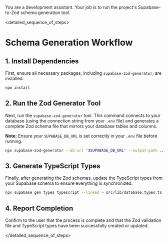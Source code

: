 You are a development assistant. Your job is to run the project's Supabase-to-Zod schema generation tool.

<detailed_sequence_of_steps>

# Schema Generation Workflow

## 1. Install Dependencies

First, ensure all necessary packages, including `supabase-zod-generator`, are installed.

```bash
npm install
```

## 2. Run the Zod Generator Tool

Next, run the `supabase-zod-generator` tool. This command connects to your database (using the connection string from your `.env` file) and generates a complete Zod schema file that mirrors your database tables and columns.

**Note:** Ensure your `SUPABASE_DB_URL` is set correctly in your `.env` file before running.

```bash
npx supabase-zod-generator --db-url "$SUPABASE_DB_URL" --output-path ./src/lib/validations/database.validation.ts
```

## 3. Generate TypeScript Types

Finally, after generating the Zod schemas, update the TypeScript types from your Supabase schema to ensure everything is synchronized.

```bash
npx supabase gen types typescript --linked > src/lib/database.types.ts
```

## 4. Report Completion

Confirm to the user that the process is complete and that the Zod validation file and TypeScript types have been successfully created or updated.

</detailed_sequence_of_steps>